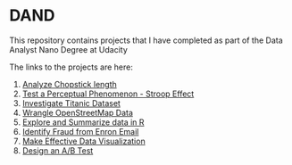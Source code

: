 # DAND

This repository contains projects that I have completed as part of the Data Analyst Nano Degree at Udacity

The links to the projects are here:

1. [Analyze Chopstick length](https://github.com/sl2902/DAND/tree/master/P0)
2. [Test a Perceptual Phenomenon - Stroop Effect](https://github.com/sl2902/DAND/tree/master/P1)
3. [Investigate Titanic Dataset](https://github.com/sl2902/DAND/tree/master/P2)
4. [Wrangle OpenStreetMap Data](https://github.com/sl2902/DAND/tree/master/P3)
5. [Explore and Summarize data in R](https://github.com/sl2902/DAND/tree/master/P4)
6. [Identify Fraud from Enron Email](https://github.com/sl2902/DAND/tree/master/P5)
7. [Make Effective Data Visualization](https://github.com/sl2902/DAND/tree/master/P6)
8. [Design an A/B Test](https://github.com/sl2902/DAND/tree/master/P7)
